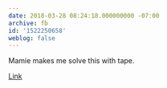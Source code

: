 ```yaml
---
date: 2018-03-28 08:24:18.000000000 -07:00
archive: fb
id: '1522250658'
weblog: false
---
```


Mamie makes me solve this with tape. 

[Link](https://xkcd.com/1973/)